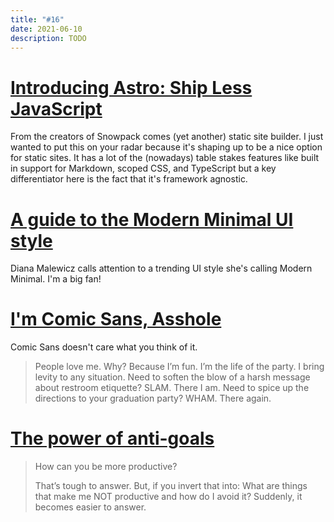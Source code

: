 ```yaml
---
title: "#16"
date: 2021-06-10
description: TODO
---
```

# [Introducing Astro: Ship Less JavaScript](https://astro.build/blog/introducing-astro)

From the creators of Snowpack comes (yet another) static site builder. I just wanted to put this on your radar because it's shaping up to be a nice option for static sites. It has a lot of the (nowadays) table stakes features like built in support for Markdown, scoped CSS, and TypeScript but a key differentiator here is the fact that it's framework agnostic.

# [A guide to the Modern Minimal UI style](https://uxdesign.cc/a-guide-to-the-modern-minimal-ui-style-531ac1e9fbfe)

Diana Malewicz calls attention to a trending UI style she's calling Modern Minimal. I'm a big fan!

# [I'm Comic Sans, Asshole](https://www.mcsweeneys.net/articles/im-comic-sans-asshole)

Comic Sans doesn't care what you think of it.

> People love me. Why? Because I’m fun. I’m the life of the party. I bring levity to any situation. Need to soften the blow of a harsh message about restroom etiquette? SLAM. There I am. Need to spice up the directions to your graduation party? WHAM. There again.

# [The power of anti-goals](https://buditanrim.co/2021/anti-goals/)

> How can you be more productive?
>
> That’s tough to answer. But, if you invert that into: What are things that make me NOT productive and how do I avoid it? Suddenly, it becomes easier to answer.
